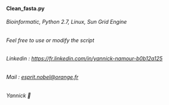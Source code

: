 #### Clean_fasta.py
###### Bioinformatic, Python 2.7,	Linux, Sun Grid Engine
###### Feel free to use or modify the script
###### Linkedin : https://fr.linkedin.com/in/yannick-namour-b0b12a125
###### Mail : esprit.nobel@orange.fr
###### Yannick :frog:
